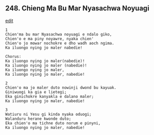 
## 248.  Chieng Ma Bu Mar Nyasachwa Noyuagi
[edit](https://docs.google.com/document/d/1Xs%2DEfs3n55PC10hxf6nJeE4Is9i4MZxc/edit?mode=html)



    1
    Chien'ma bu mar Nyasachwa noyuagi e ndalo giko,
    Chien'o e ma piny noyawre, nyaka chien'
    Chien'o jo mowar nochokre e dho wadh aoch ngima.
    Ka iluongo nying jo maler nabedie!

    Chorus:
    Ka iluongo nying jo maler(nabedie)!
    Ka iluongo nying jo maler (nabedie)!
    Ka iluongo nying jo maler,
    Ka iluongo nying jo maler, nabedie!

    2
    Chien'o ma jo maler duto nowinji dwond bu kayuak.
    Giniwuogi ka gia e lietegi;
    Eka ginichokre kanyakla e dalano maler;
    Ka iluongo nying jo maler, nabedie!

    3
    Watiuru ni Yesu gi kinda nyaka oduogi;
    Walanduru herane kwonde duto;
    Eka chien'o ma tichne duto norum e pinyni,
    Ka iluongo nying jo maler, nabedie!

